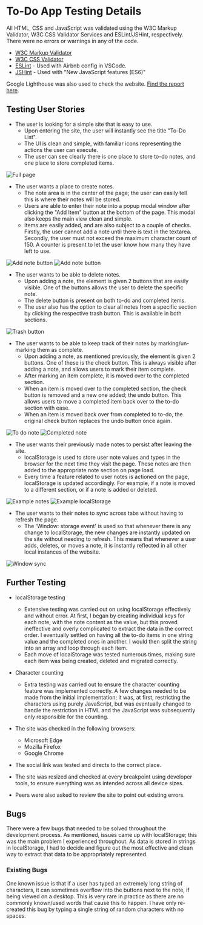 # To-Do App Testing Details

All HTML, CSS and JavaScript was validated using the W3C Markup Validator, W3C CSS Validator Services and ESLint/JSHint, respectively. There were no errors or warnings in any of the code.

-   [W3C Markup Validator](https://validator.w3.org/)
-   [W3C CSS Validator](https://jigsaw.w3.org/css-validator/)
-   [ESLint](https://eslint.org/) - Used with Airbnb config in VSCode.
-   [JSHint](https://jshint.com/) - Used with "New JavaScript features (ES6)"

Google Lighthouse was also used to check the website. [Find the report here](https://googlechrome.github.io/lighthouse/viewer/?psiurl=https%3A%2F%2Fjacobshortall.github.io%2Fto-do-app%2F&strategy=mobile&category=performance&category=accessibility&category=best-practices&category=seo&category=pwa&utm_source=lh-chrome-ext).

## Testing User Stories

-   The user is looking for a simple site that is easy to use.
    -   Upon entering the site, the user will instantly see the title "To-Do List".
    -   The UI is clean and simple, with familiar icons representing the actions the user can execute.
    -   The user can see clearly there is one place to store to-do notes, and one place to store completed items.

![Full page](/readme/images/full-page.JPG)

-   The user wants a place to create notes.
    -   The note area is in the center of the page; the user can easily tell this is where their notes will be stored.
    -   Users are able to enter their note into a popup modal window after clicking the "Add Item" button at the bottom of the page. This modal also keeps the main view clean and simple.
    -   Items are easily added, and are also subject to a couple of checks. Firstly, the user cannot add a note until there is text in the textarea. Secondly, the user must not exceed the maximum character count of 150. A counter is present to let the user know how many they have left to use.

![Add note button](/readme/images/add-item-1.JPG)
![Add note button](/readme/images/add-item-2.JPG)

-   The user wants to be able to delete notes.
    -   Upon adding a note, the element is given 2 buttons that are easily visible. One of the buttons allows the user to delete the specific note.
    -   The delete button is present on both to-do and completed items.
    -   The user also has the option to clear all notes from a specific section by clicking the respective trash button. This is available in both sections.

![Trash button](/readme/images/clear-icon.JPG)

-   The user wants to be able to keep track of their notes by marking/un-marking them as complete.
    -   Upon adding a note, as mentioned previously, the element is given 2 buttons. One of these is the check button. This is always visible after adding a note, and allows users to mark their item complete.
    -   After marking an item complete, it is moved over to the completed section.
    -   When an item is moved over to the completed section, the check button is removed and a new one added; the undo button. This allows users to move a completed item back over to the to-do section with ease.
    -   When an item is moved back over from completed to to-do, the original check button replaces the undo button once again.

![To do note](/readme/images/to-do-item.JPG)
![Completed note](/readme/images/completed-item.JPG)

-   The user wants their previously made notes to persist after leaving the site.
    -   localStorage is used to store user note values and types in the browser for the next time they visit the page. These notes are then added to the appropriate note section on page load.
    -   Every time a feature related to user notes is actioned on the page, localStorage is updated accordingly. For example, if a note is moved to a different section, or if a note is added or deleted.

![Example notes](/readme/images/local-storage-notes.JPG)
![Example localStorage](/readme/images/local-storage.JPG)

-   The user wants to their notes to sync across tabs without having to refresh the page.
    -   The 'Window: storage event' is used so that whenever there is any change to localStorage, the new changes are instantly updated on the site without needing to refresh. This means that whenever a user adds, deletes, or moves a note, it is instantly reflected in all other local instances of the website.

![Window sync](/readme/images/sync-example.gif)

## Further Testing

-   localStorage testing

    -   Extensive testing was carried out on using localStorage effectively and without error. At first, I began by creating individual keys for each note, with the note content as the value, but this proved ineffective and overly complicated to extract the data in the correct order. I eventually settled on having all the to-do items in one string value and the completed ones in another. I would then split the string into an array and loop through each item.
    -   Each move of localStorage was tested numerous times, making sure each item was being created, deleted and migrated correctly.

-   Character counting

    -   Extra testing was carried out to ensure the character counting feature was implemented correctly. A few changes needed to be made from the initial implementation; it was, at first, restricting the characters using purely JavaScript, but was eventually changed to handle the restriction in HTML and the JavaScript was subsequently only responsible for the counting.

-   The site was checked in the following browsers:

    -   Microsoft Edge
    -   Mozilla Firefox
    -   Google Chrome

-   The social link was tested and directs to the correct place.

-   The site was resized and checked at every breakpoint using developer tools, to ensure everything was as intended across all device sizes.

-   Peers were also asked to review the site to point out existing errors.

## Bugs

There were a few bugs that needed to be solved throughout the development process. As mentioned, issues came up with localStorage; this was the main problem I experienced throughout. As data is stored in strings in localStorage, I had to decide and figure out the most effective and clean way to extract that data to be appropriately represented.

### Existing Bugs

One known issue is that if a user has typed an extremely long string of characters, it can sometimes overflow into the buttons next to the note, if being viewed on a desktop. This is very rare in practice as there are no commonly known/used words that cause this to happen. I have only re-created this bug by typing a single string of random characters with no spaces.
